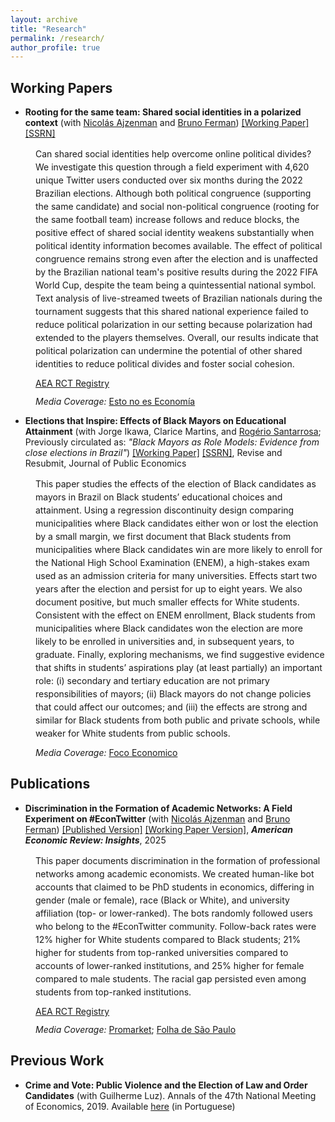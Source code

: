 ```yaml
---
layout: archive
title: "Research"
permalink: /research/
author_profile: true
---
```

## **Working Papers**
- **Rooting for the same team: Shared social identities in a polarized context** (with <a href="http://www.ajzenman.com/" target="_blank">Nicolás Ajzenman</a> and <a href="https://sites.google.com/site/brunoferman/" target="_blank">Bruno Ferman</a>) <a href="../files/Polarization_Twitter_Mar21.pdf" target="_blank">[Working Paper]</a>  <a href="http://ssrn.com/abstract=4326148" target="_blank">[SSRN]</a> 

<div style="margin-left: 40px;">
<p style="padding-top:0;line-height: 1.5em;margin-bottom:-2px;">Can shared social identities help overcome online political divides? We investigate this question through a field experiment with 4,620 unique Twitter users conducted over six months during the 2022 Brazilian elections. Although both political congruence (supporting the same candidate) and social non-political congruence (rooting for the same football team) increase follows and reduce blocks, the positive effect of shared social identity weakens substantially when political identity information becomes available. The effect of political congruence remains strong even after the election and is unaffected by the Brazilian national team's positive results during the 2022 FIFA World Cup, despite the team being a quintessential national symbol. Text analysis of live-streamed tweets of Brazilian nationals during the tournament suggests that this shared national experience failed to reduce political polarization in our setting because polarization had extended to the players themselves. Overall, our results indicate that political polarization can undermine the potential of other shared identities to reduce political divides and foster social cohesion.</p>
  
<p style="margin-bottom:-2px;"><a href="https://www.socialscienceregistry.org/trials/9982" target="_blank">AEA RCT Registry</a></p>

<p><em>Media Coverage:</em> <a href="https://www.noeseconomia.com/p/si-esto-no-es-economia-que-es" target="_blank">Esto no es Economía</a></p>
</div>

- **Elections that Inspire: Effects of Black Mayors on Educational Attainment** (with Jorge Ikawa, Clarice Martins, and <a href="https://rogeriosantarrosa.wordpress.com/" target="_blank">Rogério Santarrosa</a>; Previously circulated as: *"Black Mayors as Role Models: Evidence from close elections in Brazil"*) <a href="../files/BlackMayors_May9.pdf" target="_blank">[Working Paper]</a> <a href="https://papers.ssrn.com/sol3/papers.cfm?abstract_id=5060450" target="_blank">[SSRN]</a>, Revise and Resubmit, Journal of Public Economics

<div style="margin-left: 40px;">
<p style="padding-top:0;line-height:1.5em;margin-bottom:-2px;"> This paper studies the effects of the election of Black candidates as mayors in Brazil on Black students’ educational choices and attainment. Using a regression discontinuity design comparing municipalities where Black candidates either won or lost the election by a small margin, we first document that Black students from municipalities where Black candidates win are more likely to enroll for the National High School Examination (ENEM), a high-stakes exam used as an admission criteria for many universities. Effects start two years after the election and persist for up to eight years. We also document positive, but much smaller effects for White students. Consistent with the effect on ENEM enrollment, Black students from municipalities where Black candidates won the election are more likely to be enrolled in universities and, in subsequent years, to graduate. Finally, exploring mechanisms, we find suggestive evidence that shifts in students’ aspirations play (at least partially) an important role: (i) secondary and tertiary education are not primary responsibilities of mayors; (ii) Black mayors do not change policies that could affect our outcomes; and (iii) the effects are strong and similar for Black students from both public and private schools, while weaker for White students from public schools.</p>
  
 <p><em>Media Coverage:</em> <a href="https://dev.focoeconomico.org/2022/12/05/alcaldes-negros-como-role-models-evidencia-de-brasil/" target="_blank">Foco Economico</a></p>
</div>

## **Publications**
- **Discrimination in the Formation of Academic Networks: A Field Experiment on #EconTwitter** (with <a href="http://www.ajzenman.com/" target="_blank">Nicolás Ajzenman</a> and <a href="https://sites.google.com/site/brunoferman/" target="_blank">Bruno Ferman</a>) <a href="https://pubs.aeaweb.org/doi/abs/10.1257/aeri.20240298" target="_blank">[Published Version]</a> <a href="../files/Discrimination_Twitter_Jan13.pdf" target="_blank">[Working Paper Version]</a>, **_American Economic Review: Insights_**, 2025

<div style="margin-left: 40px;">
<p style="padding-top:0;line-height:1.5em;margin-bottom:-2px;">This paper documents discrimination in the formation of professional networks among academic economists. We created human-like bot accounts that claimed to be PhD students in economics, differing in gender (male or female), race (Black or White), and university affiliation (top- or lower-ranked). The bots randomly followed users who belong to the #EconTwitter community. Follow-back rates were 12% higher for White students compared to Black students; 21% higher for students from top-ranked universities compared to accounts of lower-ranked institutions, and 25% higher for female compared to male students. The racial gap persisted even among students from top-ranked institutions.</p>
  
<p style="margin-bottom:-2px;"><a href="https://www.socialscienceregistry.org/trials/9507" target="_blank">AEA RCT Registry</a></p>

<p><em>Media Coverage:</em> <a href="https://www.promarket.org/2023/05/16/discrimination-in-the-formation-of-academic-networks-at-econtwitter/" target="_blank">Promarket</a>; <a href="https://www1.folha.uol.com.br/blogs/politicas-e-justica/2023/04/redes-profissionais-e-discriminacao-no-twitter.shtmls" target="_blank">Folha de São Paulo</a></p>
</div>


## **Previous Work**
- **Crime and Vote: Public Violence and the Election of Law and Order Candidates** (with Guilherme Luz). Annals of the 47th National Meeting of Economics, 2019. Available [here](https://www.anpec.org.br/encontro/2019/submissao/files_I/i5-86cc37e2c0fb6bba1b21b13ed0dab573.pdf) (in Portuguese)
